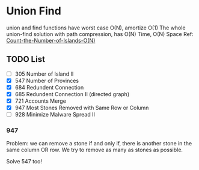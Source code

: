 # Union Find
union and find functions have worst case O(N), amortize O(1)
The whole union-find solution with path compression, has O(N) Time, O(N) Space
Ref: [Count-the-Number-of-Islands-O(N)](https://leetcode.com/problems/most-stones-removed-with-same-row-or-column/discuss/197668/Count-the-Number-of-Islands-O(N))

## TODO List

- [ ] 305 Number of Island II
- [x] 547  Number of Provinces
- [x] 684  Redundent Connection
- [x] 685  Redundent Connection II (directed graph)
- [x] 721  Accounts Merge
- [x] 947  Most Stones Removed with Same Row or Column
- [ ] 928 Minimize Malware Spread II

### 947
Problem:
we can remove a stone if and only if,
there is another stone in the same column OR row. We try to remove as many as stones as possible.

Solve 547 too!

